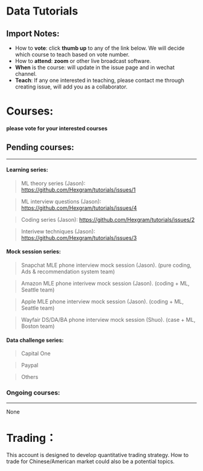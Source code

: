 # Data Tutorials

## Import Notes:

* How to **vote**: click **thumb up** to any of the link below. We will decide which course to teach based on vote number.
* How to **attend**: **zoom** or other live broadcast software.
* **When** is the course: will update in the issue page and in wechat channel.
* **Teach**: If any one interested in teaching, please contact me through creating issue, will add you as a collaborator.

# Courses: 
#### please **vote** for your interested courses

## Pending courses:
--------
#### Learning series:

>  ML theory series (Jason): https://github.com/Hexgram/tutorials/issues/1

>  ML interview questions (Jason): https://github.com/Hexgram/tutorials/issues/4

>  Coding series (Jason): https://github.com/Hexgram/tutorials/issues/2

>  Interivew techniques (Jason): https://github.com/Hexgram/tutorials/issues/3

#### Mock session series:

>  Snapchat MLE phone interview mock session (Jason). (pure coding, Ads & recommendation system team)

>  Amazon MLE phone interivew mock session (Jason). (coding + ML, Seattle team)

>  Apple MLE phone interview mock session (Jason). (coding + ML, Seattle team)

>  Wayfair DS/DA/BA phone interview mock session (Shuo). (case + ML, Boston team)

#### Data challenge series:
> Capital One

> Paypal

> Others


### Ongoing courses:
-------------

None


# Trading：

This account is designed to develop quantitative trading strategy. How to trade for Chinese/American market could also be a potential topics.

